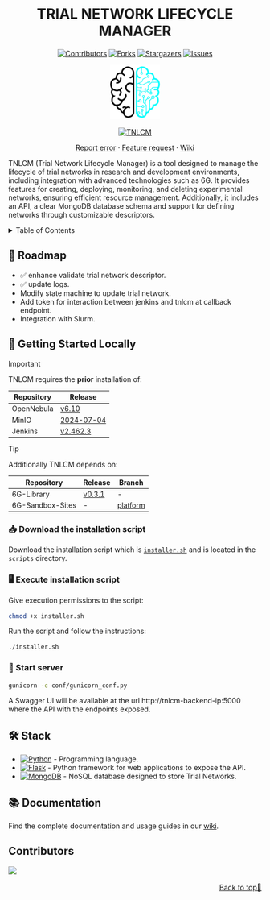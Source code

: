 <a name="readme-top"></a>

<div align="center">

  # TRIAL NETWORK LIFECYCLE MANAGER <!-- omit in toc -->

  [![Contributors][contributors-shield]][contributors-url]
  [![Forks][forks-shield]][forks-url]
  [![Stargazers][stars-shield]][stars-url]
  [![Issues][issues-shield]][issues-url]
  <!-- [![MIT License][license-shield]][license-url] -->
  <!-- [![LinkedIn][linkedin-shield]][linkedin-url] -->

  <a href="https://github.com/6G-SANDBOX/TNLCM"><img src="./images/logo.png" width="100" title="TNLCM"></a>

  [![TNLCM][tnlcm-badge]][tnlcm-url]

  [Report error](https://github.com/6G-SANDBOX/TNLCM/issues/new?assignees=&labels=&projects=&template=bug_report.md) · [Feature request](https://github.com/6G-SANDBOX/TNLCM/issues/new?assignees=&labels=&projects=&template=feature_request.md) · [Wiki](https://github.com/6G-SANDBOX/TNLCM/wiki)
</div>

TNLCM (Trial Network Lifecycle Manager) is a tool designed to manage the lifecycle of trial networks in research and development environments, including integration with advanced technologies such as 6G. It provides features for creating, deploying, monitoring, and deleting experimental networks, ensuring efficient resource management. Additionally, it includes an API, a clear MongoDB database schema and support for defining networks through customizable descriptors.

<details>
<summary>Table of Contents</summary>

- [:round\_pushpin: Roadmap](#round_pushpin-roadmap)
- [:rocket: Getting Started Locally](#rocket-getting-started-locally)
  - [:inbox\_tray: Download the installation script](#inbox_tray-download-the-installation-script)
  - [:desktop\_computer: Execute installation script](#desktop_computer-execute-installation-script)
  - [:snake: Start server](#snake-start-server)
- [:hammer\_and\_wrench: Stack](#hammer_and_wrench-stack)
- [:books: Documentation](#books-documentation)
</details>

## :round_pushpin: Roadmap

- :white_check_mark: enhance validate trial network descriptor.
- :white_check_mark: update logs.
- Modify state machine to update trial network.
- Add token for interaction between jenkins and tnlcm at callback endpoint.
- Integration with Slurm.

## :rocket: Getting Started Locally

> [!IMPORTANT]
> TNLCM requires the **prior** installation of:
> 
> | Repository       | Release                                                                                |
> | ---------------- | -------------------------------------------------------------------------------------- |
> | OpenNebula       | [v6.10](https://github.com/OpenNebula/one/releases/tag/release-6.10.0)                 |
> | MinIO            | [2024-07-04](https://github.com/minio/minio/releases/tag/RELEASE.2024-07-04T14-25-45Z) |
> | Jenkins          | [v2.462.3](https://github.com/jenkinsci/jenkins/releases/tag/jenkins-2.462.3)          |

> [!TIP]
> Additionally TNLCM depends on:
>
> | Repository       | Release                                                                | Branch                                                     |
> | ---------------- | ---------------------------------------------------------------------- | ---------------------------------------------------------- |
> | 6G-Library       | [v0.3.1](https://github.com/6G-SANDBOX/6G-Library/tree/release/v0.3.1) | -                                                          |
> | 6G-Sandbox-Sites | -                                                                      | [platform](https://github.com/6G-SANDBOX/6G-Sandbox-Sites) |

### :inbox_tray: Download the installation script

Download the installation script which is [`installer.sh`](../scripts/installer.sh) and is located in the `scripts` directory.

### :desktop_computer: Execute installation script

Give execution permissions to the script:

```bash
chmod +x installer.sh
```

Run the script and follow the instructions:

```bash
./installer.sh
```

### :snake: Start server

```bash
gunicorn -c conf/gunicorn_conf.py
```

A Swagger UI will be available at the url http://tnlcm-backend-ip:5000 where the API with the endpoints exposed.

## :hammer_and_wrench: Stack
- [![Python][python-badge]][python-url] - Programming language.
- [![Flask][flask-badge]][flask-url] - Python framework for web applications to expose the API.
- [![MongoDB][mongodb-badge]][mongodb-url] - NoSQL database designed to store Trial Networks.

## :books: Documentation

Find the complete documentation and usage guides in our [wiki](https://github.com/6G-SANDBOX/TNLCM/wiki).

## Contributors <!-- omit in toc -->

<a href="https://github.com/6G-SANDBOX/TNLCM/graphs/contributors">
  <img src="https://contrib.rocks/image?repo=6G-SANDBOX/TNLCM" />
</a>

<p align="right"><a href="#readme-top">Back to top&#x1F53C;</a></p>

<!-- Urls, Shields and Badges -->
[tnlcm-badge]: https://img.shields.io/badge/TNLCM-v0.4.4-blue
[tnlcm-url]: https://github.com/6G-SANDBOX/TNLCM/releases/tag/v0.4.4
[python-badge]: https://img.shields.io/badge/Python-3.13.1-blue?style=for-the-badge&logo=python&logoColor=white&labelColor=3776AB
[python-url]: https://www.python.org/downloads/release/python-3131/
[flask-badge]: https://img.shields.io/badge/Flask-3.1.0-brightgreen?style=for-the-badge&logo=flask&logoColor=white&labelColor=000000
[flask-url]: https://flask.palletsprojects.com/en/stable/
[mongodb-badge]: https://img.shields.io/badge/MongoDB-8.0-green?style=for-the-badge&logo=mongodb&logoColor=white&labelColor=47A248
[mongodb-url]: https://www.mongodb.com/
[contributors-shield]: https://img.shields.io/github/contributors/6G-SANDBOX/TNLCM.svg?style=for-the-badge
[contributors-url]: https://github.com/6G-SANDBOX/TNLCM/graphs/contributors
[forks-shield]: https://img.shields.io/github/forks/6G-SANDBOX/TNLCM.svg?style=for-the-badge
[forks-url]: https://github.com/6G-SANDBOX/TNLCM/network/members
[stars-shield]: https://img.shields.io/github/stars/6G-SANDBOX/TNLCM.svg?style=for-the-badge
[stars-url]: https://github.com/6G-SANDBOX/TNLCM/stargazers
[issues-shield]: https://img.shields.io/github/issues/6G-SANDBOX/TNLCM.svg?style=for-the-badge
[issues-url]: https://github.com/6G-SANDBOX/TNLCM/issues
[linkedin-shield]: https://img.shields.io/badge/-LinkedIn-black.svg?style=for-the-badge&logo=linkedin&colorB=555
[linkedin-url]: https://
[license-shield]: https://
[license-url]: https://